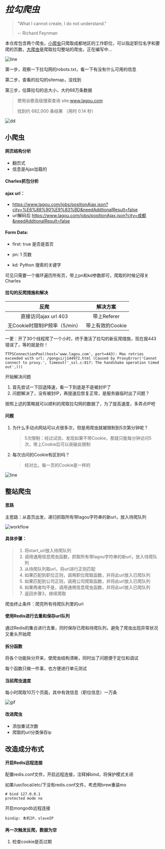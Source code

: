 # *拉勾爬虫*

> "What I cannot create, I do not understand."
>
> -- Richard Feynman



本仓库包含两个爬虫，[小爬虫](https://github.com/huangke19/LagouSpider/blob/master/lagou_index.py)只爬取成都地区的工作职位，可以指定职位名字和要爬的页数，[大爬虫](https://github.com/huangke19/LagouSpider/blob/master/lagou_whole_site.py)是爬取拉勾整站的爬虫，正在编写中...

![line](https://github.com/huangke19/LagouSpider/raw/master/lines/bird.jpg)



第一步，观察一下拉勾网的robots.txt，看一下有没有什么可用的信息

第二步，查看的拉勾的sitemap，没找到

第三步，估算拉勾的总大小，大约68万条数据

> 使用谷歌高级搜索查询 site:www.lagou.com
>
> 找到约 682,000 条结果 （用时 0.14 秒） 



![dd](https://github.com/huangke19/LagouSpider/raw/master/lines/bird.jpg)



## 小爬虫


#### 网页结构分析

- 翻页式
- 信息是Ajax加载的



#### Charles抓包分析

#### ajax url：

- https://www.lagou.com/jobs/positionAjax.json?city=%E6%88%90%E9%83%BD&needAddtionalResult=false
- url解码后 https://www.lagou.com/jobs/positionAjax.json?city=成都&needAddtionalResult=false


#### Form Data:

- first:  true       是否是首页

- pn:	1		页数

- kd: Python	搜索的关键字


可见只需要一个循环遍历所有页，带上pn和kd参数即可，爬取的时候记得关Charles



#### 拉勾的反爬措施和解决

|             反爬              |     解决方案     |
| :---------------------------: | :--------------: |
|     直接访问ajax url 403      |   带上Referer    |
| 无Cookie时限制IP频率（5/min） | 带上有效的Cookie |

一更：开了30个线程爬了一个小时，终于激活了拉勾的新反爬措施，现在报443错误了，等的就是你！

```
TTPSConnectionPool(host='www.lagou.com', port=443): Max retries exceeded with url: /gongsi/j144972.html (Caused by ProxyError('Cannot connect to proxy.', timeout('_ssl.c:817: The handshake operation timed out',)))
```

开始解决问题

1. 首先尝试一下回退降速，看一下到底是不是被封IP了
2. 问题解决了，没有被封IP，再提速后恢复正常，是服务器临时出了问题？

按照上述的策略就可以顺利的爬取拉勾网的数据了，为了提高速度，多弄点IP吧



#### 问题

1. 为什么手动点网站可以点很多次，但是用爬虫就被限制到5次第分钟呢？

   > 5次限制：经过试验，发现如果不带Cookie，那就只能每分钟访问5次，带上Cookie后可以突破此限制

2. 每次访问的Cookie有区别吗？

   > 经对比，每一页的Cookie是一样的





![line](https://github.com/huangke19/LagouSpider/raw/master/lines/bird.jpg)

## 整站爬虫



#### 思路

主思路：从首页出发，递归抓取所有带lagou字符串的新url，放入待爬队列

![workflow](https://github.com/huangke19/LagouSpider/raw/master/workflow.jpg)

#### 具体步骤：

> 1. 将start_url放入待爬队列
> 2. 调用通用信息爬虫函数，抓取所有带lagou字符串的新url，放入待爬队列
> 3. 从待爬队列取url，将url进行正则匹配
> 4. 如果匹配到职位正则，调用职位爬取函数，并将此url放入已爬队列
> 5. 如果匹配到公司正则，调用公司爬取函数，并将此url放入已爬队列
> 6. 如果两者均不是，调用通用信息爬虫函数，并将此url放入已爬队列
> 7. 返回步骤3，继续爬取
>

爬虫终止条件：爬完所有待爬队列里的url



#### 使用Redis进行去重和保存url队列

通过Redis的集合进行去重，同时保存已爬和待爬队列，避免了爬虫出现异常状况又重头开始爬



#### 拆分函数

将各个功能拆分开来，使爬虫结构清晰，同时出了问题便于定位和调试

每个函数只做一件事，也方便进行单元测试



#### 当前爬虫速度

每小时爬取10万个页面，其中有效信息（职位信息）一万条



![gif](https://github.com/huangke19/LagouSpider/raw/master/gif.gif)



#### 改进爬虫

- 添加重试次数
- 爬取的url分类保存ip



## 改造成分布式



#### 开启Redis远程连接

配置redis.conf文件，开启远程连接，注释掉bind，将保护模式关闭

如果/usr/local/etc/下没有redis.conf文件，考虑用brew重装mo

```
# bind 127.0.0.1 
protected mode no
```

开启mongodb远程连接

```
bindip: 本机IP，slaveIP
```



#### 再一次触发反爬，数据为空

1. 检查cookie是否过期